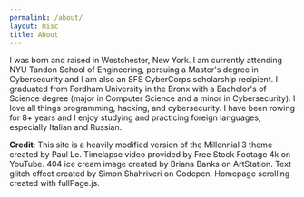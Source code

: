```yaml
---
permalink: /about/
layout: misc
title: About
---
```


I was born and raised in Westchester, New York. I am currently attending NYU Tandon School of Engineering, persuing a Master's degree in Cybersecurity and I am also an SFS CyberCorps scholarship recipient. I graduated from Fordham University in the Bronx with a Bachelor's of Science degree (major in Computer Science and a minor in Cybersecurity). I love all things programming, hacking, and cybersecurity. I have been rowing for 8+ years and I enjoy studying and practicing foreign languages, especially Italian and Russian. 

**Credit**: This site is a heavily modified version of the Millennial 3 theme created by Paul Le. Timelapse video provided by Free Stock Footage 4k on YouTube. 404 ice cream image created by Briana Banks on ArtStation. Text glitch effect created by Simon Shahriveri on Codepen. Homepage scrolling created with fullPage.js.
